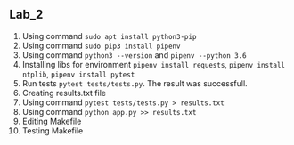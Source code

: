 ## Lab_2
1. Using command `sudo apt install python3-pip`
2. Using command `sudo pip3 install pipenv`
3. Using command `python3 --version` and `pipenv --python 3.6`
4. Installing libs for environment `pipenv install requests`, `pipenv install ntplib`, `pipenv install pytest`
5. Run tests `pytest tests/tests.py`. The result was successfull.
6. Creating results.txt file
7. Using command `pytest tests/tests.py > results.txt` 
8. Using command `python app.py >> results.txt`
9. Editing Makefile
10. Testing Makefile

